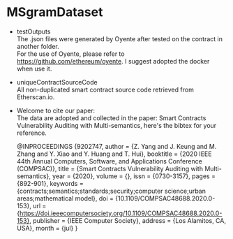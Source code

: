 # MSgramDataset
* testOutputs  
  The .json files were generated by Oyente after tested on the contract in another folder.   
  For the use of Oyente, please refer to https://github.com/ethereum/oyente. I suggest adopted the docker when use it.
* uniqueContractSourceCode  
  All non-duplicated smart contract source code retrieved from Etherscan.io.
* Welcome to cite our paper:  
  The data are adopted and collected in the paper: Smart Contracts Vulnerability Auditing with Multi-semantics, here's the bibtex for your reference.  
  
  @INPROCEEDINGS {9202747,
  author = {Z. Yang and J. Keung and M. Zhang and Y. Xiao and Y. Huang and T. Hui},
  booktitle = {2020 IEEE 44th Annual Computers, Software, and Applications Conference (COMPSAC)},
  title = {Smart Contracts Vulnerability Auditing with Multi-semantics},
  year = {2020},
  volume = {},
  issn = {0730-3157},
  pages = {892-901},
  keywords = {contracts;semantics;standards;security;computer science;urban areas;mathematical model},
  doi = {10.1109/COMPSAC48688.2020.0-153},
  url = {https://doi.ieeecomputersociety.org/10.1109/COMPSAC48688.2020.0-153},
  publisher = {IEEE Computer Society},
  address = {Los Alamitos, CA, USA},
  month = {jul}
  }
